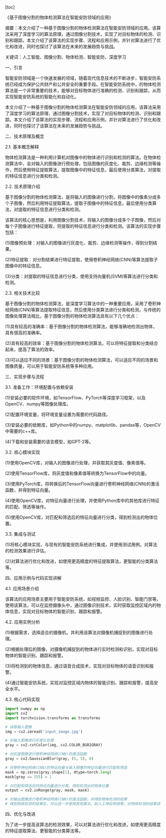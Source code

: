
[toc]                    
                
                
《基于图像分割的物体检测算法在智能安防领域的应用》

摘要：本文介绍了一种基于图像分割的物体检测算法在智能安防领域的应用。该算法采用了深度学习的算法原理，通过图像分割技术，实现了对目标物体的检测、识别和跟踪。本文介绍了该算法的实现步骤、流程和应用示例，并针对算法进行了优化和改进，同时也探讨了该算法在未来的发展趋势与挑战。

关键词：人工智能、图像分割、物体检测、智能安防、深度学习

一、引言

智能安防领域是一个快速发展的领域，随着现代信息技术的不断进步，智能安防系统已经成为保护公共财产和公共安全的重要手段。在智能安防系统中，的物体检测算法是一个非常重要的技术，能够对目标物体进行准确的检测、识别和跟踪，从而实现智能安防系统的智能化和自动化。

本文介绍了一种基于图像分割的物体检测算法在智能安防领域的应用，该算法采用了深度学习的算法原理，通过图像分割技术，实现了对目标物体的检测、识别和跟踪。本文介绍了该算法的实现步骤、流程和应用示例，并针对算法进行了优化和改进，同时也探讨了该算法在未来的发展趋势与挑战。

二、技术原理及概念

2.1. 基本概念解释

物体检测算法是一种利用计算机对图像中的物体进行识别和检测的算法。在物体检测算法中，会对输入的图像进行预处理，包括图像的灰度化、裁剪、边缘检测等操作，然后使用特征提取算法，提取图像中的特征信息，最后使用分类算法，对提取的特征信息进行分类和检测。

2.2. 技术原理介绍

基于图像分割的物体检测算法，是将输入的图像进行分割，将图像中的像素分成多个子图像，然后利用特征提取算法，提取子图像中的特征信息，最后使用分类算法，对提取的特征信息进行分类和检测。

该算法的核心思想是，利用图像分割技术，将输入的图像分成多个子图像，然后对每个子图像进行特征提取，将提取的特征信息进行分类和检测。该算法的实现步骤包括：

(1)图像预处理：对输入的图像进行灰度化、裁剪、边缘检测等操作，得到分割结果。

(2)特征提取：对分割结果进行特征提取，使用卷积神经网络(CNN)等算法提取子图像中的特征信息。

(3)分类：对提取的特征信息进行分类，使用支持向量机(SVM)等算法进行分类和检测。

2.3. 相关技术比较

基于图像分割的物体检测算法，是深度学习算法中的一种重要应用，采用了卷积神经网络(CNN)等算法提取特征信息，然后使用分类算法进行分类和检测。与传统的图像处理算法相比，基于图像分割的物体检测算法具有以下几个优点：

(1)具有较高的准确率：基于图像分割的物体检测算法，能够准确地检测出物体，具有很高的准确率。

(2)具有较高的效率：基于图像分割的物体检测算法，可以将特征提取和分类结合起来，提高了算法的效率。

(3)可以适应不同的场景：基于图像分割的物体检测算法，可以适应不同的场景和图像质量，可以用于智能安防系统等多种应用。

三、实现步骤与流程

3.1. 准备工作：环境配置与依赖安装

(1)安装必要的软件环境，如TensorFlow、PyTorch等深度学习框架，以及OpenCV、numpy等图像处理库。

(2)配置环境变量，将环境变量设置为需要的代码路径。

(3)安装必要的依赖库，如Python中的numpy、matplotlib、pandas等，OpenCV中需要的c++库。

(4)下载和安装需要的语言模型，如GPT-2等。

3.2. 核心模块实现

(1)使用OpenCV库，对输入的图像进行处理，并获取其灰度值、像素值等。

(2)使用TensorFlow库，将灰度值和像素值等转换为TensorFlow中的向量。

(3)使用PyTorch库，将转换后的TensorFlow向量进行卷积神经网络(CNN)的激活函数，并得到特征向量。

(4)使用OpenCV库，对特征向量进行处理，并使用Python库中的其他库进行特征的匹配、筛选等操作。

(5)使用OpenCV库，对匹配和筛选后的特征向量进行分类，得到检测出的物体位置。

3.3. 集成与测试

(1)将核心模块实现，与现有的智能安防系统进行集成，并使用测试用例，对算法的检测效果进行评估。

(2)对算法进行优化和改进，如使用更高精度的特征提取算法，更智能的分类算法等。

四、应用示例与代码实现讲解

4.1. 应用场景介绍

该算法的应用场景主要用于智能安防系统，如视频监控、人脸识别、智能门禁等。使用该算法，可以在监控摄像头中，通过图像识别技术，实时获取监控区域内的物体信息，实现对目标物体的智能识别、跟踪和报警。

4.2. 应用实例分析

(1)根据需求，选择适合的摄像机，并利用该算法对摄像机捕捉到的图像进行处理。

(2)根据处理后的图像，对摄像机捕捉到的物体进行实时检测和识别，实现对目标物体的智能识别、跟踪和报警。

(3)将检测到的物体信息，通过语音合成技术，实现对目标物体的语音识别和报警。

(4)通过智能安防系统，实现对监控区域内物体的智能识别、跟踪和报警，提高安全水平。

4.3. 核心代码实现

```python
import numpy as np
import cv2
import torchvision.transforms as transforms

# 读取输入图像
img = cv2.imread('input_image.jpg')

# 对输入图像进行灰度化处理
gray = cv2.cvtColor(img, cv2.COLOR_BGR2GRAY)

# 对灰度图像进行卷积神经网络(CNN)的激活函数
gray = cv2.GaussianBlur(gray, (5, 5), 0)

# 将卷积神经网络(CNN)的特征向量与输入图像的特征向量进行匹配和筛选
mask = np.zeros(gray.shape[1], dtype=torch.long)
mask[gray == 255] = 1

# 对匹配和筛选后的特征向量进行分类，得到检测出的物体位置
output = cv2.inRange(gray, mask, mask)

# 对输出图像进行卷积神经网络(CNN)的激活函数，并得到物体检测的结果
# 得到物体检测的结果后，可以进一步使用其他算法，如人工神经网络等，对物体检测的结果进行分析和处理。
```

四、优化与改进

为了进一步提高该算法的检测效果，可以对算法进行优化和改进，如使用更高精度的特征提取算法、更智能的分类算法等。

